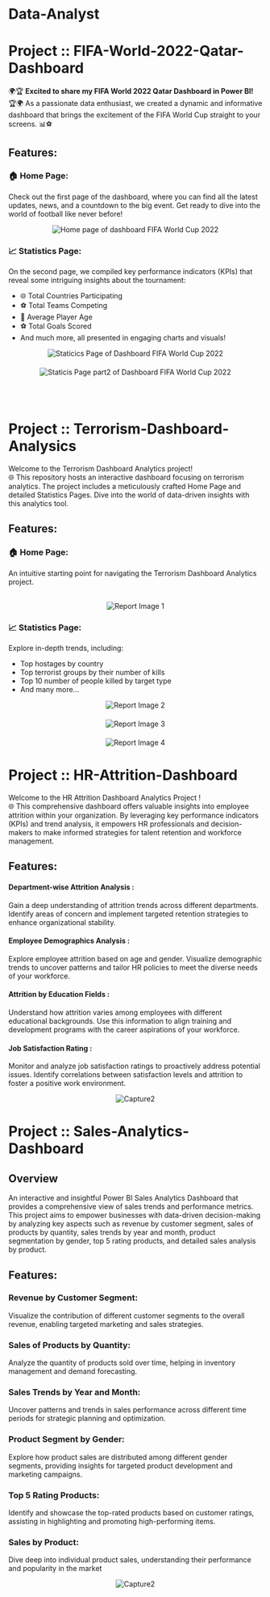 # Data-Analyst
# Project :: FIFA-World-2022-Qatar-Dashboard
🌍🏆 **Excited to share my FIFA World 2022 Qatar Dashboard in Power BI!** 🏆🌍
As a passionate data enthusiast, we created a dynamic and informative dashboard that brings the excitement of the FIFA World Cup straight to your screens. 📊⚽
## Features:
### 🏠 Home Page:
Check out the first page of the dashboard, where you can find all the latest updates, news, and a countdown to the big event. Get ready to dive into the world of football like never before!
<p align="center">
  <img src="Power BI Qatar Dashboard Analytic/Home page of dashboard FIFA World Cup 2022.PNG" alt="Home page of dashboard FIFA World Cup 2022">
</p>

### 📈 Statistics Page:
On the second page, we compiled key performance indicators (KPIs) that reveal some intriguing insights about the tournament:
- 🌐 Total Countries Participating
- ⚽ Total Teams Competing
- 🎂 Average Player Age
- ⚽ Total Goals Scored
- And much more, all presented in engaging charts and visuals!
<p align="center">
  <img src="Power BI Qatar Dashboard Analytic/Staticics Page of Dashboard FIFA World Cup 2022.PNG" alt="Staticics Page of Dashboard FIFA World Cup 2022">
</p>
<p style="margin-bottom: 20px;" align="center"></p>

<p align="center">
  <img src="Power BI Qatar Dashboard Analytic/Staticis Page part2 of Dashboard FIFA World Cup 2022.PNG" alt="Staticis Page part2 of Dashboard FIFA World Cup 2022">
</p>
<br>
<br>

# Project :: Terrorism-Dashboard-Analysics
Welcome to the Terrorism Dashboard Analytics project! 
<br>
🌐 This repository hosts an interactive dashboard focusing on terrorism analytics. The project includes a meticulously crafted Home Page and detailed Statistics Pages. Dive into the world of data-driven insights with this analytics tool.

## Features:
### 🏠 Home Page:
An intuitive starting point for navigating the Terrorism Dashboard Analytics project.
 <br>
 <br>
 <p align="center">
  <img src="Terrorism Dashboard/img/Report Image 1.PNG" alt="Report Image 1">
</p>

### 📈 Statistics Page:
Explore in-depth trends, including:
  - Top hostages by country
  - Top terrorist groups by their number of kills
  - Top 10 number of people killed by target type
  - And many more...

<p align="center">
  <img src="Terrorism Dashboard/img/Report Image 2.PNG" alt="Report Image 2">
</p>

<p style="margin-bottom: 20px;" align="center"></p>

<p align="center">
  <img src="Terrorism Dashboard/img/Report Image 3.PNG" alt="Report Image 3">
</p>
<p style="margin-bottom: 20px;" align="center"></p>

<p align="center">
  <img src="Terrorism Dashboard/img/Report Image 4.PNG" alt="Report Image 4">
</p>

# Project :: HR-Attrition-Dashboard
Welcome to the HR Attrition Dashboard Analytics Project ! 
<br>
🌐 This comprehensive dashboard offers valuable insights into employee attrition within your organization. By leveraging key performance indicators (KPIs) and trend analysis, it empowers HR professionals and decision-makers to make informed strategies for talent retention and workforce management.
## Features:
#### Department-wise Attrition Analysis :
 Gain a deep understanding of attrition trends across different departments. Identify areas of concern and implement targeted retention strategies to enhance organizational stability.

#### Employee Demographics Analysis :
Explore employee attrition based on age and gender. Visualize demographic trends to uncover patterns and tailor HR policies to meet the diverse needs of your workforce.

#### Attrition by Education Fields :
Understand how attrition varies among employees with different educational backgrounds. Use this information to align training and development programs with the career aspirations of your workforce.

#### Job Satisfaction Rating :
Monitor and analyze job satisfaction ratings to proactively address potential issues. Identify correlations between satisfaction levels and attrition to foster a positive work environment.
<br>

<p align="center">
  <img src="HR Attrition Dashboard/Capture2.PNG" alt="Capture2">
</p>


# Project :: Sales-Analytics-Dashboard
## Overview
An interactive and insightful Power BI Sales Analytics Dashboard that provides a comprehensive view of sales trends and performance metrics. This project aims to empower businesses with data-driven decision-making by analyzing key aspects such as revenue by customer segment, sales of products by quantity, sales trends by year and month, product segmentation by gender, top 5 rating products, and detailed sales analysis by product.
## Features:
### Revenue by Customer Segment: 
Visualize the contribution of different customer segments to the overall revenue, enabling targeted marketing and sales strategies.

### Sales of Products by Quantity: 
Analyze the quantity of products sold over time, helping in inventory management and demand forecasting.

### Sales Trends by Year and Month: 
Uncover patterns and trends in sales performance across different time periods for strategic planning and optimization.

### Product Segment by Gender: 
Explore how product sales are distributed among different gender segments, providing insights for targeted product development and marketing campaigns.

### Top 5 Rating Products: 
Identify and showcase the top-rated products based on customer ratings, assisting in highlighting and promoting high-performing items.

### Sales by Product: 
Dive deep into individual product sales, understanding their performance and popularity in the market
<br>

<p align="center">
  <img src="HR Attrition Dashboard/Capture2.PNG" alt="Capture2">
</p>
